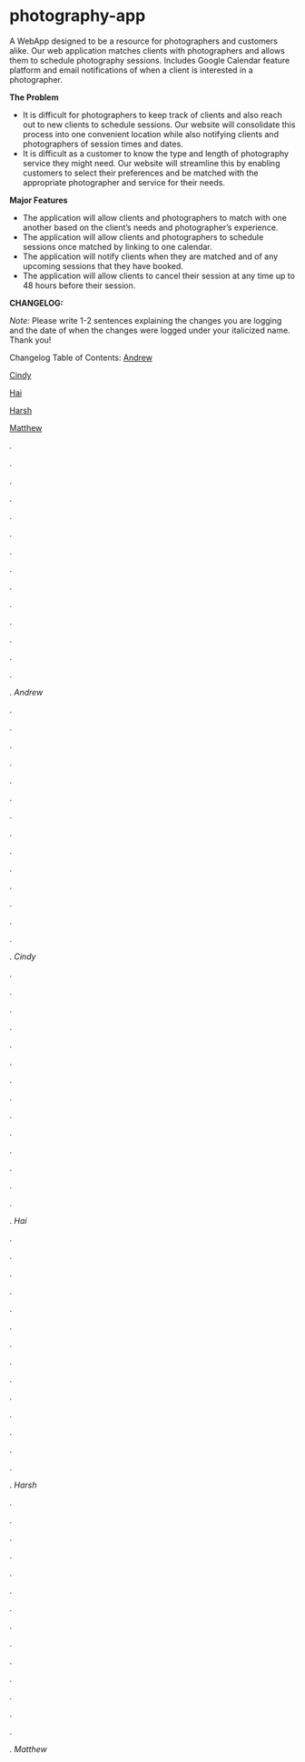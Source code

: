 # photography-app

A WebApp designed to be a resource for photographers and customers alike. Our web application matches clients with photographers and allows them to schedule photography sessions. Includes Google Calendar feature platform and email notifications of when a client is interested in a photographer. 

**The Problem**
  - It is difficult for photographers to keep track of clients and also reach out to new clients to schedule sessions. Our website will consolidate this       process into one convenient location while also notifying clients and photographers of session times and dates.
  - It is difficult as a customer to know the type and length of photography service they might need. Our website will streamline this by enabling             customers to select their preferences and be matched with the appropriate photographer and service for their needs. 

**Major Features**
  - The application will allow clients and photographers to match with one another based on the client’s needs and photographer’s experience.
  - The application will allow clients and photographers to schedule sessions once matched by linking to one calendar.
  - The application will notify clients when they are matched and of any upcoming sessions that they have booked.
  - The application will allow clients to cancel their session at any time up to 48 hours before their session.



**CHANGELOG:**

_Note:_ Please write 1-2 sentences explaining the changes you are logging and the date of when the changes were logged under your italicized name. Thank you!

Changelog Table of Contents:
[Andrew](#andrew)

[Cindy](#cindy)

[Hai](#hai)

[Harsh](#harsh)

[Matthew](#matthew)

.

.

.

.

.

.

.

.

.

.

.

.

.

.

.
*<a name="andrew"></a> Andrew*

.

.

.

.

.

.

.

.

.

.

.

.

.

.

.
*<a name="cindy"></a> Cindy*

.

.

.

.

.

.

.

.

.

.

.

.

.

.

.
*<a name="hai"></a> Hai*

.

.

.

.

.

.

.

.

.

.

.

.

.

.

.
*<a name="harsh"></a> Harsh*

.

.

.

.

.

.

.

.

.

.

.

.

.

.

.
*<a name="matthew"></a> Matthew*


